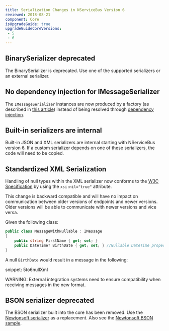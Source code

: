 ```yaml
---
title: Serialization Changes in NServiceBus Version 6
reviewed: 2018-08-21
component: Core
isUpgradeGuide: true
upgradeGuideCoreVersions:
 - 5
 - 6
---
```




## BinarySerializer deprecated

The BinarySerializer is deprecated. Use one of the supported serializers or an external serializer.


## No dependency injection for IMessageSerializer

The `IMessageSerializer` instances are now produced by a factory (as described in [this article](/nservicebus/serialization/custom-serializer.md)) instead of being resolved through [dependency injection](/nservicebus/dependency-injection/).


## Built-in serializers are internal

Built-in JSON and XML serializers are internal starting with NServiceBus version 6. If a custom serializer depends on one of these serializers, the code will need to be copied.


## Standardized XML Serialization

Handling of null types within the XML serializer now conforms to the [W3C Specification](https://www.w3.org/TR/xmlschema-1/#xsi_nil) by using the `xsi:nil="true"` attribute.

This change is backward compatible and will have no impact on communication between older versions of endpoints and newer versions. Older versions will be able to communicate with newer versions and vice versa.

Given the following class:

```cs
public class MessageWithNullable : IMessage
{
    public string FirstName { get; set; }
    public DateTime? BirthDate { get; set; } //Nullable DateTime property
}
```

A null `BirthDate` would result in a message in the following:

snippet: 5to6nullXml

WARNING: External integration systems need to ensure compatibility when receiving messages in the new format.


## BSON serializer deprecated

The BSON serializer built into the core has been removed. Use the [Newtonsoft serializer](/nservicebus/serialization/newtonsoft.md) as a replacement. Also see the [Newtonsoft BSON sample](/samples/serializers/newtonsoft-bson/).